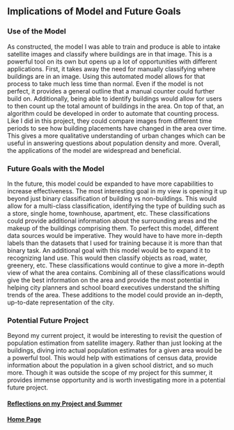 ## Implications of Model and Future Goals
### Use of the Model
As constructed, the model I was able to train and produce is able to intake satellite images and classify where buildings are in that image. This is a powerful tool on its own but opens up a lot of opportunities with different applications. First, it takes away the need for manually classifying where buildings are in an image. Using this automated model allows for that process to take much less time than normal. Even if the model is not perfect, it provides a general outline that a manual counter could further build on. Additionally, being able to identify buildings would allow for users to then count up the total amount of buildings in the area. On top of that, an algorithm could be developed in order to automate that counting process.  Like I did in this project, they could compare images from different time periods to see how building placements have changed in the area over time. This gives a more qualitative understanding of urban changes which can be useful in answering questions about population density and more. Overall, the applications of the model are widespread and beneficial.

### Future Goals with the Model
In the future, this model could be expanded to have more capabilities to increase effectiveness. The most interesting goal in my view is opening it up beyond just binary classification of building vs non-buildings. This would allow for a multi-class classification, identifying the type of building such as a store, single home, townhouse, apartment, etc. These classifications could provide additional information about the surrounding areas and the makeup of the buildings comprising them. To perfect this model, different data sources would be imperative. They would have to have more in-depth labels than the datasets that I used for training because it is more than that binary task. An additional goal with this model would be to expand it to recognizing land use. This would then classify objects as road, water, greenery, etc. These classifications would continue to give a more in-depth view of what the area contains. Combining all of these classifications would give the best information on the area and provide the most potential in helping city planners and school board executives understand the shifting trends of the area. These additions to the model could provide an in-depth, up-to-date representation of the city.

### Potential Future Project
Beyond my current project, it would be interesting to revisit the question of population estimation from satellite imagery. Rather than just looking at the buildings, diving into actual population estimates for a given area would be a powerful tool. This would help with estimations of census data, provide information about the population in a given school district, and so much more. Though it was outside the scope of my project for this summer, it provides immense opportunity and is worth investigating more in a potential future project.

#### [Reflections on my Project and Summer](conclusion.md)

#### [Home Page](README.md)